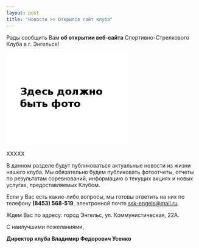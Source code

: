 ```yaml
---
layout: post
title: "Новости >> Открылся сайт клуба"
---
```


Рады сообщить Вам **об открытии веб-сайта** Спортивно-Стрелкового Клуба в г. Энгельсе!

<img src="/blog/images/Untitled.png" class="nice" />

XXXXX

В данном разделе будут публиковаться актуальные новости из жизни нашего клуба.
Мы обязательно будем публиковать фотоотчеты, отчеты по результатам соревнований, информацию о текущих акциях и новых услугах, предоставляемых Клубом.

Если у Вас есть какие-либо вопросы, мы готовы ответить на них по телефону 
**(8453) 568-519**, электронной почте [ssk-engels@mail.ru](mailto:ssk-engels@mail.ru). 

Ждем Вас по адресу: город Энгельс, ул. Коммунистическая, 22А.


С наилучшими пожеланиями,

**Директор клуба Владимир Федорович Усенко**
